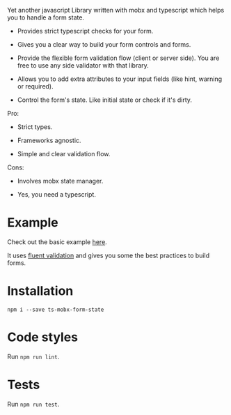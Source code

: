 Yet another javascript Library written with mobx and typescript which helps you to handle a form state.

* Provides strict typescript checks for your form.
 
* Gives you a clear way to build your form controls and forms.

* Provide the flexible form validation flow (client or server side). You are free to use any side validator with that library.

* Allows you to add extra attributes to your input fields (like hint, warning or required).

* Control the form's state. Like initial state or check if it's dirty.

Pro:

* Strict types.

* Frameworks agnostic.

* Simple and clear validation flow.

Cons:

* Involves mobx state manager.

* Yes, you need a typescript.  

# Example 

Check out the basic example [here](https://codesandbox.io/s/vigilant-http-iv8vy).

It uses [fluent validation](https://github.com/AlexJPotter/fluentvalidation-ts)
and gives you some the best practices to build forms.
 

# Installation

`npm i --save ts-mobx-form-state`

# Code styles

Run `npm run lint`.

# Tests

Run `npm run test`.